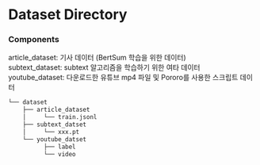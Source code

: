 # Dataset Directory

### Components
article_dataset: 기사 데이터 (BertSum 학습을 위한 데이터)<br>
subtext_dataset: subtext 알고리즘을 학습하기 위한 여타 데이터<br>
youtube_dataset: 다운로드한 유튜브 mp4 파일 및 Pororo를 사용한 스크립트 데이터<br>


```bash
└── dataset
    ├── article_dataset
    │     └── train.jsonl
    ├── subtext_datset
    │     └── xxx.pt
    └── youtube_datset
          ├── label
          └── video
``` 
